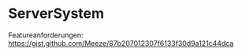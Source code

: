# ServerSystem
Featureanforderungen:
https://gist.github.com/Meeze/87b207012307f6133f30d9a121c44dca
